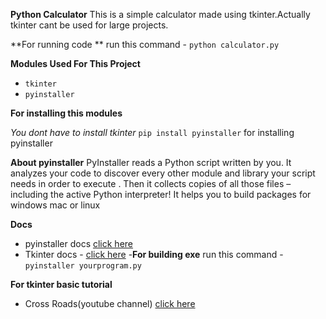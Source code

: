 **Python Calculator**
This is a simple calculator made using tkinter.Actually tkinter cant be used for large projects.


**For running code **
run this command - `python calculator.py`

**Modules Used For This Project**
- `tkinter`
- `pyinstaller`


**For installing this modules**


*You dont have to install tkinter*
`pip install pyinstaller` for installing pyinstaller


**About pyinstaller**
PyInstaller reads a Python script written by you. It analyzes your code to discover every other module and library your script needs in order to execute
. Then it collects copies of all those files – including the active Python interpreter!
It helps you to build packages for windows mac or linux


**Docs**
- pyinstaller docs [click here](https://www.pyinstaller.org/documentation.html)
- Tkinter docs - [click here](https://docs.python.org/3/library/tk.html)
-**For building exe**
run this command - `pyinstaller yourprogram.py`


**For tkinter basic tutorial**
- Cross Roads(youtube channel)  [click here](https://www.youtube.com/watch?v=NMSRifzm7AQ)